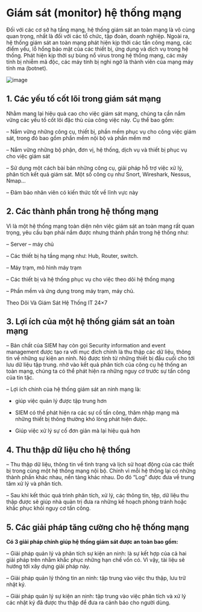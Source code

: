 # Giám sát (monitor) hệ thống mạng

Đối với các cơ sở hạ tầng mạng, hệ thống giám sát an toàn mạng là vô cùng quan trọng, nhất là đối với các tổ chức, tập đoàn, doanh nghiệp. Ngoài ra, hệ thống giám sát an toàn mạng phát hiện kịp thời các tấn công mạng, các điểm yếu, lỗ hổng bảo mật của các thiết bị, ứng dụng và dịch vụ trong hệ thống. Phát hiện kịp thời sự bùng nổ virus trong hệ thống mạng, các máy tính bị nhiễm mã độc, các máy tính bị nghi ngờ là thành viên của mạng máy tính ma (botnet).

![image](https://user-images.githubusercontent.com/111721629/194290916-008175c1-ae26-45d2-8146-8f78c0f5e104.png)

## 1. Các yếu tố cốt lõi trong giám sát mạng

Nhằm mang lại hiệu quả cao cho việc giám sát mạng, chúng ta cần nắm vững các yếu tố cốt lõi đặc thù của công việc này. Cụ thể bao gồm:

– Nắm vững những công cụ, thiết bị, phần mềm phục vụ cho công việc giám sát, trong đó bao gồm phần mềm nội bộ và phần mềm mở

– Nắm vững những bộ phận, đơn vị, hệ thống, dịch vụ và thiết bị phục vụ cho việc giám sát

– Sử dụng một cách bài bản những công cụ, giải pháp hỗ trợ việc xử lý, phân tích kết quả giám sát. Một số công cụ như Snort, Wireshark, Nessus, Nmap…

– Đảm bảo nhân viên có kiến thức tốt về lĩnh vực này

## 2. Các thành phần trong hệ thống mạng
Vì là một hệ thống mạng toàn diện nên việc giám sát an toàn mạng rất quan trọng, yêu cầu bạn phải nắm được nhưng thành phần trong hệ thống như:

– Server – máy chủ

– Các thiết bị hạ tầng mạng như: Hub, Router, switch.

– Máy trạm, mô hình máy trạm

– Các thiết bị và hệ thống phục vụ cho việc theo dõi hệ thống mạng

– Phần mềm và ứng dụng trong máy trạm, máy chủ.

Theo Dõi Và Giám Sát Hệ Thống IT 24×7

## 3. Lợi ích của một hệ thống giám sát an toàn mạng

– Bản chất của SIEM hay còn gọi Security information and event management được tạo ra với mục đích chính là thu thập các dữ liệu, thông tin về những sự kiện an ninh. Nó được tính từ những thiết bị đầu cuối cho tới lưu dữ liệu tập trung. nhờ vào kết quả phân tích của công cụ hệ thống an toàn mạng, chúng ta có thể phát hiện ra những nguy cơ trước sự tấn công của tin tặc.

– Lợi ích chính của hệ thống giám sát an ninh mạng  là:

+ giúp việc quản lý được tập trung hơn

+ SIEM có thể phát hiện ra các sự cố tấn công, thâm nhập mạng mà những thiết bị thông thường khó lòng phát hiện được.

+ Giúp việc xử lý sự cố đơn giản mà lại hiệu quả hơn

## 4. Thu thập dữ liệu cho hệ thống

– Thu thập dữ liệu, thông tin về tình trạng và lịch sử hoạt động của các thiết bị trong cùng một hệ thống mạng nội bộ. Chính vì mỗi hệ thống lại có những thành phần khác nhau, nền tảng khác nhau. Do đó “Log” được đưa về trung tâm xử lý và phân tích.

– Sau khi kết thúc quá trình phân tích, xử lý, các thông tin, tệp, dữ liệu thu thập được sẽ giúp nhà quản trị đưa ra những kế hoạch phòng tránh hoặc khắc phục khỏi nguy cơ tấn công.

## 5. Các giải pháp tăng cường cho hệ thống mạng

**Có 3 giải pháp chính giúp hệ thống giám sát được an toàn bao gồm:**

– Giải pháp quản lý và phân tích sự kiện an ninh: là sự kết hợp của cả hai giải pháp trên nhằm khắc phục những hạn chế vốn có. Vì vậy, tài liệu sẽ hướng tới xây dựng giải pháp này.

– Giải pháp quản lý thông tin an ninh: tập trung vào việc thu thập, lưu trữ nhật ký.

– Giải pháp quản lý sự kiện an ninh: tập trung vào việc phân tích và xử lý các nhật ký đã được thu thập để đưa ra cảnh báo cho người dùng.
